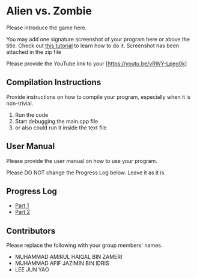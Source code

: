 # Alien vs. Zombie

Please introduce the game here.

You may add one signature screenshot of your program here or above the title. Check out [this tutorial](https://www.digitalocean.com/community/tutorials/markdown-markdown-images) to learn how to do it. Screenshot has been attached in the zip file

Please provide the YouTube link to your [https://youtu.be/vRWY-Lpeg0k]

## Compilation Instructions

Provide instructions on how to compile your program, especially when it is non-trivial.
1. Run the code
2. Start debugging the main.cpp file
3. or also could run it inside the text file

## User Manual

Please provide the user manual on how to use your program.

Please DO NOT change the Progress Log below. Leave it as it is.

## Progress Log

- [Part 1](PART1.md)
- [Part 2](PART2.md)

## Contributors

Please replace the following with your group members' names. 

- MUHAMMAD AMIRUL HAIQAL BIN ZAMERI
- MUHAMMAD AFIF JAZIMIN BIN IDRIS
- LEE JUN YAO

